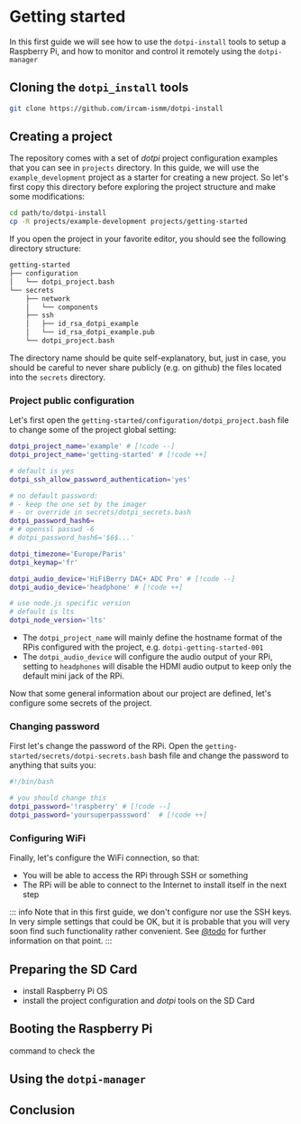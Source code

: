 # Getting started

In this first guide we will see how to use the `dotpi-install` tools to setup a Raspberry Pi, and how to monitor and control it remotely using the `dotpi-manager`

## Cloning the `dotpi_install` tools

```sh
git clone https://github.com/ircam-ismm/dotpi-install
```

## Creating a project

The repository comes with a set of _dotpi_ project configuration examples that you can see in `projects` directory. In this guide, we will use the `example_development` project as a starter for creating a new project. So let's first copy this directory before exploring the project structure and make some modifications:

```sh
cd path/to/dotpi-install
cp -R projects/example-development projects/getting-started
```

If you open the project in your favorite editor, you should see the following directory structure:

```sh
getting-started
├── configuration           
│   └── dotpi_project.bash
└── secrets               
    ├── network 
    │   └── components  
    ├── ssh         
    │   ├── id_rsa_dotpi_example
    │   └── id_rsa_dotpi_example.pub
    └── dotpi_project.bash  
```

The directory name should be quite self-explanatory, but, just in case, you should be careful to never share publicly (e.g. on github) the files located into the `secrets` directory.

### Project public configuration

Let's first open the `getting-started/configuration/dotpi_project.bash` file to change some of the project global setting:

```sh
dotpi_project_name='example' # [!code --]
dotpi_project_name='getting-started' # [!code ++]

# default is yes
dotpi_ssh_allow_password_authentication='yes'

# no default password:
# - keep the one set by the imager
# - or override in secrets/dotpi_secrets.bash
dotpi_password_hash6=
# # openssl passwd -6
# dotpi_password_hash6='$6$...'

dotpi_timezone='Europe/Paris'
dotpi_keymap='fr'

dotpi_audio_device='HiFiBerry DAC+ ADC Pro' # [!code --]
dotpi_audio_device='headphone' # [!code ++]

# use node.js specific version
# default is lts
dotpi_node_version='lts'
```

- The `dotpi_project_name` will mainly define the hostname format of the RPis configured with the project, e.g. `dotpi-getting-started-001`
- The `dotpi_audio_device` will configure the audio output of your RPi, setting to `headphones` will disable the HDMI audio output to keep only the default mini jack of the RPi.

Now that some general information about our project are defined, let's configure some secrets of the project. 

### Changing password

First let's change the password of the RPi. Open the `getting-started/secrets/dotpi-secrets.bash` bash file and change the password to anything that suits you:

```sh
#!/bin/bash

# you should change this
dotpi_password='!raspberry' # [!code --]
dotpi_password='yoursuperpasssword'  # [!code ++]
```

### Configuring WiFi

Finally, let's configure the WiFi connection, so that:
- You will be able to access the RPi through SSH or something
- The RPi will be able to connect to the Internet to install itself in the next step



::: info
Note that in this first guide, we don't configure nor use the SSH keys. In very simple settings that could be OK, but it is probable that you will very soon find such functionality rather convenient. See [@todo](../index.md) for further information on that point.
:::

## Preparing the SD Card



- install Raspberry Pi OS
- install the project configuration and _dotpi_ tools on the SD Card

## Booting the Raspberry Pi

command to check the 

## Using the `dotpi-manager`

## Conclusion


